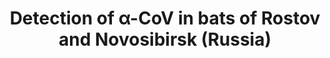 ---
title: "Detection of α-CoV in bats of Rostov and Novosibirsk (Russia)"
collection: research
from: 2024-11-01
to: 2024-11-01
info: "Russian Science Foundation project"
venue: "Don State Technical University"
logo: "<img src='/images/research/PhoACr.png' width='500px'>"
external_url: https://github.com/PopovIILab/PhoACr
---